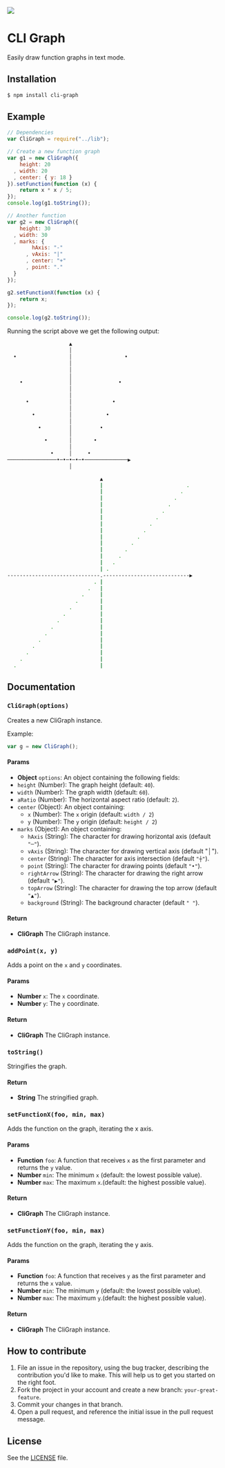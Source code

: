 ![](http://i.imgur.com/WMdX9YR.png)

CLI Graph
=========
Easily draw function graphs in text mode.

## Installation

```sh
$ npm install cli-graph
```

## Example

```js
// Dependencies
var CliGraph = require("../lib");

// Create a new function graph
var g1 = new CliGraph({
    height: 20
  , width: 20
  , center: { y: 18 }
}).setFunction(function (x) {
    return x * x / 5;
});
console.log(g1.toString());

// Another function
var g2 = new CliGraph({
    height: 30
  , width: 30
  , marks: {
        hAxis: "-"
      , vAxis: "|"
      , center: "+"
      , point: "."
  }
});

g2.setFunctionX(function (x) {
    return x;
});

console.log(g2.toString());
```

Running the script above we get the following output:

```sh
                    ▲
                    │
  •                 │                 •
                    │
                    │
                    │
    •               │               •
                    │
                    │
      •             │             •
                    │
        •           │           •
                    │
          •         │         •
                    │
            •       │       •
                    │
              •     │     •
────────────────•─•─•─•─•──────────────▶
                    │

                              ▲
                              |                           .
                              |                         .
                              |                       .
                              |                     .
                              |                   .
                              |                 .
                              |               .
                              |             .
                              |           .
                              |         .
                              |       .
                              |     .
                              |   .
                              | .
------------------------------.----------------------------▶
                            . |
                          .   |
                        .     |
                      .       |
                    .         |
                  .           |
                .             |
              .               |
            .                 |
          .                   |
        .                     |
      .                       |
    .                         |
  .                           |

```

## Documentation
### `CliGraph(options)`
Creates a new CliGraph instance.

Example:

```js
var g = new CliGraph();
```

#### Params
- **Object** `options`: An object containing the following fields:
 - `height` (Number): The graph height (default: `40`).
 - `width` (Number): The graph width (default: `60`).
 - `aRatio` (Number): The horizontal aspect ratio (default: `2`).
 - `center` (Object): An object containing:
   - `x` (Number): The `x` origin (default: `width / 2`)
   - `y` (Number): The `y` origin (default: `height / 2`)
 - `marks` (Object): An object containing:
   - `hAxis` (String): The character for drawing horizontal axis (default `"─"`).
   - `vAxis` (String): The character for drawing vertical axis (default "│").
   - `center` (String): The character for axis intersection (default `"┼"`).
   - `point` (String): The character for drawing points (default `"•"`).
   - `rightArrow` (String): The character for drawing the right arrow (default `"▶"`).
   - `topArrow` (String): The character for drawing the top arrow (default `"▲"`).
   - `background` (String): The background character (default `" "`).

#### Return
- **CliGraph** The CliGraph instance.

### `addPoint(x, y)`
Adds a point on the `x` and `y` coordinates.

#### Params
- **Number** `x`: The `x` coordinate.
- **Number** `y`: The `y` coordinate.

#### Return
- **CliGraph** The CliGraph instance.

### `toString()`
Stringifies the graph.

#### Return
- **String** The stringified graph.

### `setFunctionX(foo, min, max)`
Adds the function on the graph, iterating the x axis.

#### Params
- **Function** `foo`: A function that receives `x` as the first parameter and returns the `y` value.
- **Number** `min`: The minimum `x` (default: the lowest possible value).
- **Number** `max`: The maximum `x`.(default: the highest possible value).

#### Return
- **CliGraph** The CliGraph instance.

### `setFunctionY(foo, min, max)`
Adds the function on the graph, iterating the y axis.

#### Params
- **Function** `foo`: A function that receives `y` as the first parameter and returns the `x` value.
- **Number** `min`: The minimum `y` (default: the lowest possible value).
- **Number** `max`: The maximum `y`.(default: the highest possible value).

#### Return
- **CliGraph** The CliGraph instance.


## How to contribute
1. File an issue in the repository, using the bug tracker, describing the
   contribution you'd like to make. This will help us to get you started on the
   right foot.
2. Fork the project in your account and create a new branch:
   `your-great-feature`.
3. Commit your changes in that branch.
4. Open a pull request, and reference the initial issue in the pull request
   message.

## License
See the [LICENSE](./LICENSE) file.
